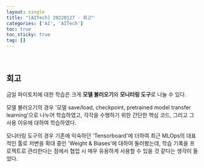 ```yaml
---
layout: single
title: "[AITech] 20220127 - 회고"
categories: ['AI', 'AITech']
toc: true
toc_sticky: true
tag: []
---
```




<br>

## 회고

금일 파이토치에 대한 학습은 크게 **모델 불러오기**와 **모니터링 도구**로 나눌 수 있다. 

모델 불러오기의 경우 '모델 save/load, checkpoint, pretrained model transfer learning'으로 나누어 학습하였고, 각각을 수행하기 위한 간단한 핵심 코드, 그리고 그 사용 이유에 대하여 학습하였다. 

모니터링 도구의 경우 기존에 익숙하던 'Tensorboard'에 더하여 최근 MLOps의 대표적인 툴로 저변을 확대 중인 'Weight & Biases'에 대하여 둘러봤는데, 학습 기록을 프로젝트로 관리한다는 점에서 협업 시 매우 유용하게 사용할 수 있을 것 같다는 생각이 들었다. 

<br>
